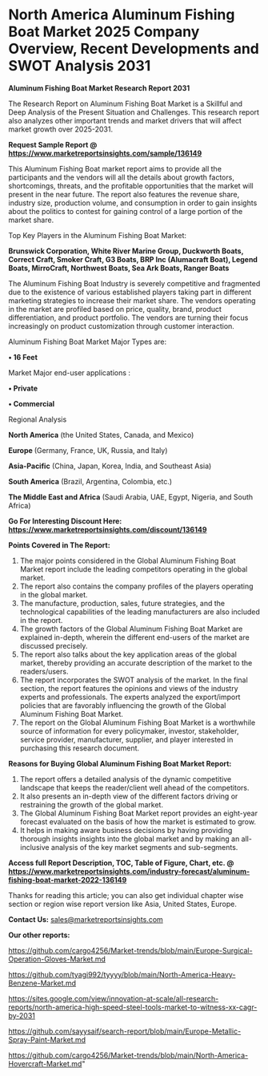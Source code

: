 # North America Aluminum Fishing Boat Market 2025 Company Overview, Recent Developments and SWOT Analysis 2031

<strong>Aluminum Fishing Boat Market Research Report 2031</strong>

The Research Report on Aluminum Fishing Boat Market is a Skillful and Deep Analysis of the Present Situation and Challenges. This research report also analyzes other important trends and market drivers that will affect market growth over 2025-2031.

<strong>Request Sample Report @ <a href=https://www.marketreportsinsights.com/sample/136149>https://www.marketreportsinsights.com/sample/136149</a></strong>

This Aluminum Fishing Boat market report aims to provide all the participants and the vendors will all the details about growth factors, shortcomings, threats, and the profitable opportunities that the market will present in the near future. The report also features the revenue share, industry size, production volume, and consumption in order to gain insights about the politics to contest for gaining control of a large portion of the market share.

Top Key Players in the Aluminum Fishing Boat Market:

<strong>Brunswick Corporation, White River Marine Group, Duckworth Boats, Correct Craft, Smoker Craft, G3 Boats, BRP Inc (Alumacraft Boat), Legend Boats, MirroCraft, Northwest Boats, Sea Ark Boats, Ranger Boats</strong>

The Aluminum Fishing Boat Industry is severely competitive and fragmented due to the existence of various established players taking part in different marketing strategies to increase their market share. The vendors operating in the market are profiled based on price, quality, brand, product differentiation, and product portfolio. The vendors are turning their focus increasingly on product customization through customer interaction.

Aluminum Fishing Boat Market Major Types are:

<strong>• 16 Feet</strong>

Market Major end-user applications :

<strong>• Private

• Commercial</strong>

Regional Analysis

</u><strong><b>North America</b></strong> (the United States, Canada, and Mexico)

<strong><b>Europe </b></strong>(Germany, France, UK, Russia, and Italy)

<strong><b>Asia-Pacific</b></strong> (China, Japan, Korea, India, and Southeast Asia)

<strong><b>South America</b></strong> (Brazil, Argentina, Colombia, etc.)

<strong><b>The Middle East and Africa</b></strong> (Saudi Arabia, UAE, Egypt, Nigeria, and South Africa)

<strong>Go For Interesting Discount Here: <a href=https://www.marketreportsinsights.com/discount/136149>https://www.marketreportsinsights.com/discount/136149</a></strong>

<strong>Points Covered in The Report:</strong>
<ol>
  <li>The major points considered in the Global Aluminum Fishing Boat Market report include the leading competitors operating in the global market.</li>
  <li>The report also contains the company profiles of the players operating in the global market.</li>
  <li>The manufacture, production, sales, future strategies, and the technological capabilities of the leading manufacturers are also included in the report.</li>
  <li>The growth factors of the Global Aluminum Fishing Boat Market are explained in-depth, wherein the different end-users of the market are discussed precisely.</li>
  <li>The report also talks about the key application areas of the global market, thereby providing an accurate description of the market to the readers/users.</li>
  <li>The report incorporates the SWOT analysis of the market. In the final section, the report features the opinions and views of the industry experts and professionals. The experts analyzed the export/import policies that are favorably influencing the growth of the Global Aluminum Fishing Boat Market.</li>
  <li>The report on the Global Aluminum Fishing Boat Market is a worthwhile source of information for every policymaker, investor, stakeholder, service provider, manufacturer, supplier, and player interested in purchasing this research document.</li>
</ol>
<strong>Reasons for Buying Global Aluminum Fishing Boat Market Report:</strong>

<ol>
  <li>The report offers a detailed analysis of the dynamic competitive landscape that keeps the reader/client well ahead of the competitors.</li>
  <li>It also presents an in-depth view of the different factors driving or restraining the growth of the global market.</li>
  <li>The Global Aluminum Fishing Boat Market report provides an eight-year forecast evaluated on the basis of how the market is estimated to grow.</li>
  <li>It helps in making aware business decisions by having providing thorough insights insights into the global market and by making an all-inclusive analysis of the key market segments and sub-segments.</li>
</ol>
<strong>Access full Report Description, TOC, Table of Figure, Chart, etc. @ <a href=https://www.marketreportsinsights.com/industry-forecast/aluminum-fishing-boat-market-2022-136149>https://www.marketreportsinsights.com/industry-forecast/aluminum-fishing-boat-market-2022-136149</a></strong>


Thanks for reading this article; you can also get individual chapter wise section or region wise report version like Asia, United States, Europe.

<strong>Contact Us:</strong>
sales@marketreportsinsights.com

<strong>Our other reports:</strong>

<a href=https://github.com/cargo4256/Market-trends/blob/main/Europe-Surgical-Operation-Gloves-Market.md>https://github.com/cargo4256/Market-trends/blob/main/Europe-Surgical-Operation-Gloves-Market.md</a>

<a href=https://github.com/tyagi992/tyyyy/blob/main/North-America-Heavy-Benzene-Market.md>https://github.com/tyagi992/tyyyy/blob/main/North-America-Heavy-Benzene-Market.md</a>

<a href=https://sites.google.com/view/innovation-at-scale/all-research-reports/north-america-high-speed-steel-tools-market-to-witness-xx-cagr-by-2031>https://sites.google.com/view/innovation-at-scale/all-research-reports/north-america-high-speed-steel-tools-market-to-witness-xx-cagr-by-2031</a>

<a href=https://github.com/sayysaif/search-report/blob/main/Europe-Metallic-Spray-Paint-Market.md>https://github.com/sayysaif/search-report/blob/main/Europe-Metallic-Spray-Paint-Market.md</a>

<a href=https://github.com/cargo4256/Market-trends/blob/main/North-America-Hovercraft-Market.md>https://github.com/cargo4256/Market-trends/blob/main/North-America-Hovercraft-Market.md</a>"
